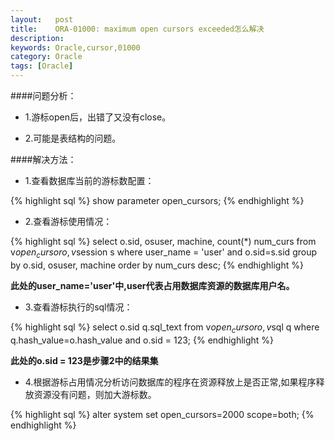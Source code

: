 ```yaml
---
layout:   post
title:    ORA-01000: maximum open cursors exceeded怎么解决
description: 
keywords: Oracle,cursor,01000
category: Oracle
tags: [Oracle]
---
```


####问题分析：

* 1.游标open后，出错了又没有close。

* 2.可能是表结构的问题。

####解决方法：

* 1.查看数据库当前的游标数配置：

{% highlight sql %}
show parameter open_cursors;
{% endhighlight %}
 
<!-- more -->

* 2.查看游标使用情况：

{% highlight sql %}
 select o.sid, osuser, machine, count(*) num_curs
 from v$open_cursor o, v$session s
 where user_name = 'user' and o.sid=s.sid
 group by o.sid, osuser, machine
 order by  num_curs desc;
{% endhighlight %} 

__此处的user_name='user'中,user代表占用数据库资源的数据库用户名。__
 

* 3.查看游标执行的sql情况：

{% highlight sql %}
 select o.sid q.sql_text
 from v$open_cursor o, v$sql q
 where q.hash_value=o.hash_value and o.sid = 123;
{% endhighlight %} 

__此处的o.sid = 123是步骤2中的结果集__

* 4.根据游标占用情况分析访问数据库的程序在资源释放上是否正常,如果程序释放资源没有问题，则加大游标数。

{% highlight sql %}
alter system set open_cursors=2000 scope=both;
{% endhighlight %} 
